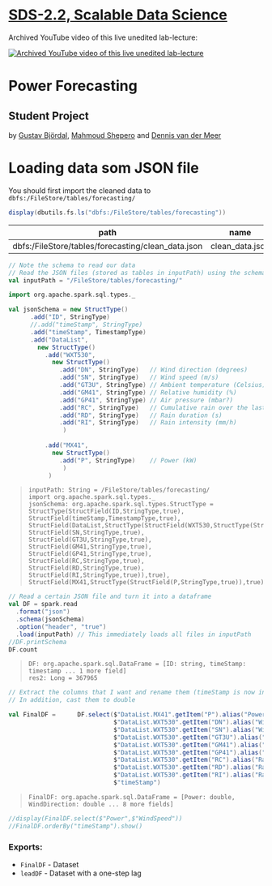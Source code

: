 [SDS-2.2, Scalable Data Science](https://lamastex.github.io/scalable-data-science/sds/2/2/)
===========================================================================================

Archived YouTube video of this live unedited lab-lecture:

[![Archived YouTube video of this live unedited lab-lecture](http://img.youtube.com/vi/xqy5geCNKCg/0.jpg)](https://www.youtube.com/embed/xqy5geCNKCg?start=0&end=1456&autoplay=1)

Power Forecasting
=================

Student Project
---------------

by [Gustav Björdal](https://www.linkedin.com/in/gustav-bj%C3%B6rdal-180461155/), [Mahmoud Shepero](https://www.linkedin.com/in/mahmoudshepero/) and [Dennis van der Meer](https://www.linkedin.com/in/dennis-van-der-meer-79463b94/)

Loading data som JSON file
==========================

You should first import the cleaned data to `dbfs:/FileStore/tables/forecasting/`

``` scala
display(dbutils.fs.ls("dbfs:/FileStore/tables/forecasting"))
```

| path                                                | name             | size        |
|-----------------------------------------------------|------------------|-------------|
| dbfs:/FileStore/tables/forecasting/clean\_data.json | clean\_data.json | 7.1327975e7 |

``` scala
// Note the schema to read our data
// Read the JSON files (stored as tables in inputPath) using the schema
val inputPath = "/FileStore/tables/forecasting/"

import org.apache.spark.sql.types._

val jsonSchema = new StructType()
      .add("ID", StringType)
      //.add("timeStamp", StringType)
      .add("timeStamp", TimestampType)
      .add("DataList", 
        new StructType()
          .add("WXT530",
            new StructType()
              .add("DN", StringType)   // Wind direction (degrees) 
              .add("SN", StringType)   // Wind speed (m/s)
              .add("GT3U", StringType) // Ambient temperature (Celsius)
              .add("GM41", StringType) // Relative humidity (%)
              .add("GP41", StringType) // Air pressure (mbar?)
              .add("RC", StringType)   // Cumulative rain over the last month (L?)
              .add("RD", StringType)   // Rain duration (s)
              .add("RI", StringType)   // Rain intensity (mm/h)
               )
        
          .add("MX41",
            new StructType()
              .add("P", StringType)    // Power (kW) 
               )
           )
```

>     inputPath: String = /FileStore/tables/forecasting/
>     import org.apache.spark.sql.types._
>     jsonSchema: org.apache.spark.sql.types.StructType = StructType(StructField(ID,StringType,true), StructField(timeStamp,TimestampType,true), StructField(DataList,StructType(StructField(WXT530,StructType(StructField(DN,StringType,true), StructField(SN,StringType,true), StructField(GT3U,StringType,true), StructField(GM41,StringType,true), StructField(GP41,StringType,true), StructField(RC,StringType,true), StructField(RD,StringType,true), StructField(RI,StringType,true)),true), StructField(MX41,StructType(StructField(P,StringType,true)),true)),true))

``` scala
// Read a certain JSON file and turn it into a dataframe
val DF = spark.read
  .format("json")
  .schema(jsonSchema)
  .option("header", "true")
  .load(inputPath) // This immediately loads all files in inputPath
//DF.printSchema
DF.count
```

>     DF: org.apache.spark.sql.DataFrame = [ID: string, timeStamp: timestamp ... 1 more field]
>     res2: Long = 367965

``` scala
// Extract the columns that I want and rename them (timeStamp is now included, which saves some steps)
// In addition, cast them to double

val FinalDF =      DF.select($"DataList.MX41".getItem("P").alias("Power").cast(DoubleType),
                             $"DataList.WXT530".getItem("DN").alias("WindDirection").cast(DoubleType),
                             $"DataList.WXT530".getItem("SN").alias("WindSpeed").cast(DoubleType),
                             $"DataList.WXT530".getItem("GT3U").alias("Temperature").cast(DoubleType),
                             $"DataList.WXT530".getItem("GM41").alias("RH").cast(DoubleType),
                             $"DataList.WXT530".getItem("GP41").alias("AP").cast(DoubleType),
                             $"DataList.WXT530".getItem("RC").alias("RainCumulative").cast(DoubleType),
                             $"DataList.WXT530".getItem("RD").alias("RainDur").cast(DoubleType),
                             $"DataList.WXT530".getItem("RI").alias("RainIntens").cast(DoubleType),
                             $"timeStamp")
```

>     FinalDF: org.apache.spark.sql.DataFrame = [Power: double, WindDirection: double ... 8 more fields]

``` scala
//display(FinalDF.select($"Power",$"WindSpeed"))
//FinalDF.orderBy("timeStamp").show()
```

### Exports:

-   `FinalDF` - Dataset
-   `leadDF` - Dataset with a one-step lag
